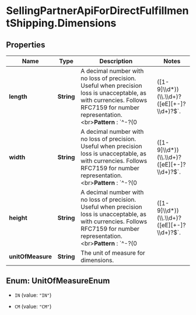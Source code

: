 # SellingPartnerApiForDirectFulfillmentShipping.Dimensions

## Properties

Name | Type | Description | Notes
------------ | ------------- | ------------- | -------------
**length** | **String** | A decimal number with no loss of precision. Useful when precision loss is unacceptable, as with currencies. Follows RFC7159 for number representation.  &lt;br&gt;**Pattern** : &#x60;^-?(0|([1-9]\\\\d*))(\\\\.\\\\d+)?([eE][+-]?\\\\d+)?$&#x60;. | 
**width** | **String** | A decimal number with no loss of precision. Useful when precision loss is unacceptable, as with currencies. Follows RFC7159 for number representation.  &lt;br&gt;**Pattern** : &#x60;^-?(0|([1-9]\\\\d*))(\\\\.\\\\d+)?([eE][+-]?\\\\d+)?$&#x60;. | 
**height** | **String** | A decimal number with no loss of precision. Useful when precision loss is unacceptable, as with currencies. Follows RFC7159 for number representation.  &lt;br&gt;**Pattern** : &#x60;^-?(0|([1-9]\\\\d*))(\\\\.\\\\d+)?([eE][+-]?\\\\d+)?$&#x60;. | 
**unitOfMeasure** | **String** | The unit of measure for dimensions. | 



## Enum: UnitOfMeasureEnum


* `IN` (value: `"IN"`)

* `CM` (value: `"CM"`)




